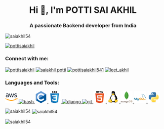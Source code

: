 <h1 align="center">Hi 👋, I'm POTTI SAI AKHIL</h1>
<h3 align="center">A passionate Backend developer from India</h3>

<p align="left"> <img src="https://komarev.com/ghpvc/?username=saiakhil54&label=Profile%20views&color=0e75b6&style=flat" alt="saiakhil54" /> </p>

<p align="left"> <a href="https://twitter.com/pottisaiakhil" target="blank"><img src="https://img.shields.io/twitter/follow/pottisaiakhil?logo=twitter&style=for-the-badge" alt="pottisaiakhil" /></a> </p>

<h3 align="left">Connect with me:</h3>
<p align="left">
<a href="https://twitter.com/pottisaiakhil" target="blank"><img align="center" src="https://raw.githubusercontent.com/rahuldkjain/github-profile-readme-generator/master/src/images/icons/Social/twitter.svg" alt="pottisaiakhil" height="30" width="40" /></a>
<a href="https://linkedin.com/in/saiakhil potti" target="blank"><img align="center" src="https://raw.githubusercontent.com/rahuldkjain/github-profile-readme-generator/master/src/images/icons/Social/linked-in-alt.svg" alt="saiakhil potti" height="30" width="40" /></a>
<a href="https://www.hackerrank.com/pottisaiakhil541" target="blank"><img align="center" src="https://raw.githubusercontent.com/rahuldkjain/github-profile-readme-generator/master/src/images/icons/Social/hackerrank.svg" alt="pottisaiakhil541" height="30" width="40" /></a>
<a href="https://www.leetcode.com/leet_akhil" target="blank"><img align="center" src="https://raw.githubusercontent.com/rahuldkjain/github-profile-readme-generator/master/src/images/icons/Social/leet-code.svg" alt="leet_akhil" height="30" width="40" /></a>
</p>

<h3 align="left">Languages and Tools:</h3>
<p align="left"> <a href="https://aws.amazon.com" target="_blank" rel="noreferrer"> <img src="https://raw.githubusercontent.com/devicons/devicon/master/icons/amazonwebservices/amazonwebservices-original-wordmark.svg" alt="aws" width="40" height="40"/> </a> <a href="https://www.gnu.org/software/bash/" target="_blank" rel="noreferrer"> <img src="https://www.vectorlogo.zone/logos/gnu_bash/gnu_bash-icon.svg" alt="bash" width="40" height="40"/> </a> <a href="https://www.cprogramming.com/" target="_blank" rel="noreferrer"> <img src="https://raw.githubusercontent.com/devicons/devicon/master/icons/c/c-original.svg" alt="c" width="40" height="40"/> </a> <a href="https://www.w3schools.com/css/" target="_blank" rel="noreferrer"> <img src="https://raw.githubusercontent.com/devicons/devicon/master/icons/css3/css3-original-wordmark.svg" alt="css3" width="40" height="40"/> </a> <a href="https://www.djangoproject.com/" target="_blank" rel="noreferrer"> <img src="https://cdn.worldvectorlogo.com/logos/django.svg" alt="django" width="40" height="40"/> </a> <a href="https://git-scm.com/" target="_blank" rel="noreferrer"> <img src="https://www.vectorlogo.zone/logos/git-scm/git-scm-icon.svg" alt="git" width="40" height="40"/> </a> <a href="https://www.w3.org/html/" target="_blank" rel="noreferrer"> <img src="https://raw.githubusercontent.com/devicons/devicon/master/icons/html5/html5-original-wordmark.svg" alt="html5" width="40" height="40"/> </a> <a href="https://www.linux.org/" target="_blank" rel="noreferrer"> <img src="https://raw.githubusercontent.com/devicons/devicon/master/icons/linux/linux-original.svg" alt="linux" width="40" height="40"/> </a> <a href="https://www.mongodb.com/" target="_blank" rel="noreferrer"> <img src="https://raw.githubusercontent.com/devicons/devicon/master/icons/mongodb/mongodb-original-wordmark.svg" alt="mongodb" width="40" height="40"/> </a> <a href="https://www.mysql.com/" target="_blank" rel="noreferrer"> <img src="https://raw.githubusercontent.com/devicons/devicon/master/icons/mysql/mysql-original-wordmark.svg" alt="mysql" width="40" height="40"/> </a> <a href="https://www.python.org" target="_blank" rel="noreferrer"> <img src="https://raw.githubusercontent.com/devicons/devicon/master/icons/python/python-original.svg" alt="python" width="40" height="40"/> </a> </p>

<p><img align="left" src="https://github-readme-stats.vercel.app/api/top-langs?username=saiakhil54&show_icons=true&locale=en&layout=compact" alt="saiakhil54" /></p>

<p>&nbsp;<img align="center" src="https://github-readme-stats.vercel.app/api?username=saiakhil54&show_icons=true&locale=en" alt="saiakhil54" /></p>

<p><img align="center" src="https://github-readme-streak-stats.herokuapp.com/?user=saiakhil54&" alt="saiakhil54" /></p>
